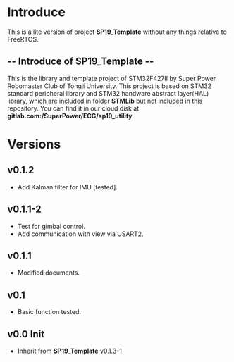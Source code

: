 # Introduce
This is a lite version of project **SP19_Template** without any things relative to FreeRTOS.

## -- Introduce of SP19_Template  --
This is the library and template project of STM32F427II by Super Power Robomaster Club of Tongji University. This project is based on STM32 standard peripheral library and STM32 handware abstract layer(HAL) library, which are included in folder **STMLib** but not included in this repository. You can find it in our cloud disk at **gitlab.com:/SuperPower/ECG/sp19_utility**. 

# Versions
## v0.1.2
- Add Kalman filter for IMU [tested].
## v0.1.1-2
- Test for gimbal control.
- Add communication with view via USART2.

## v0.1.1
- Modified documents.

## v0.1
- Basic function tested.

## v0.0 Init
- Inherit from **SP19_Template** v0.1.3-1

